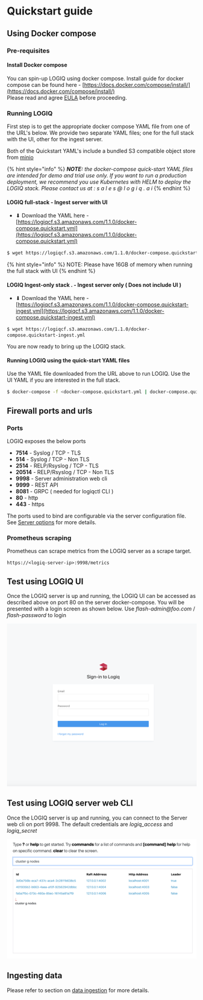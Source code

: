 # Quickstart guide

## Using Docker compose

### Pre-requisites

#### Install Docker compose

You can spin-up LOGIQ using docker compose. Install guide for docker compose can be found here - [https://docs.docker.com/compose/install/](https://docs.docker.com/compose/install/)  
Please read and agree [EULA](https://docs.logiq.ai/eula/eula) before proceeding. 

### Running LOGIQ

First step is to get the appropriate docker compose YAML file from one of the URL's below. We provide two separate YAML files; one for the full stack with the UI, other for the ingest server.

Both of the Quickstart YAML's include a bundled S3 compatible object store from [minio](https://min.io)

{% hint style="info" %}
_**NOTE:** the docker-compose quick-start YAML files are intended for demo and trial use only. If you want to run a production deployment, we recommend you use Kubernetes with HELM to deploy the LOGIQ stack. Please contact us at : s a l e s @ l o g i q . a i_
{% endhint %}

#### LOGIQ full-stack - Ingest server with UI

* ⬇ Download the YAML here - [https://logiqcf.s3.amazonaws.com/1.1.0/docker-compose.quickstart.yml](https://logiqcf.s3.amazonaws.com/1.1.0/docker-compose.quickstart.yml)

```bash
$ wget https://logiqcf.s3.amazonaws.com/1.1.0/docker-compose.quickstart.yml
```

{% hint style="info" %}
NOTE: Please have 16GB of memory when running the full stack with UI
{% endhint %}

#### LOGIQ Ingest-only stack . - Ingest server only \( Does not include UI \)

* ⬇ Download the YAML here - [https://logiqcf.s3.amazonaws.com/1.1.0/docker-compose.quickstart-ingest.yml](https://logiqcf.s3.amazonaws.com/1.1.0/docker-compose.quickstart-ingest.yml)

```text
$ wget https://logiqcf.s3.amazonaws.com/1.1.0/docker-compose.quickstart-ingest.yml
```

You are now ready to bring up the LOGIQ stack. 

#### Running LOGIQ using the quick-start YAML files

Use the YAML file downloaded from the URL above to run LOGIQ. Use the UI YAML if you are interested in the full stack.

```bash
$ docker-compose -f <docker-compose.quickstart.yml | docker-compose.quickstart-ingest.yml> up -d
```

## Firewall ports and urls

### Ports

LOGIQ exposes the below ports

* **7514** - Syslog / TCP - TLS
* **514** - Syslog / TCP - Non TLS
* **2514** - RELP/Rsyslog / TCP - TLS
* **20514** - RELP/Rsyslog / TCP - Non TLS
* **9998** - Server administration web cli
* **9999** - REST API
* **8081** - GRPC \( needed for logiqctl CLI \)
* **80** - http
* **443** - https

The ports used to bind are configurable via the server configuration file. See [Server options](../logiq-server-configuration/server-options.md) for more details.

### Prometheus scraping

Prometheus can scrape metrics from the LOGIQ server as a scrape target.

```text
https://<logiq-server-ip>:9998/metrics
```

## Test using LOGIQ UI

Once the LOGIQ server is up and running, the LOGIQ UI can be accessed as described above on port 80 on the server docker-compose. You will be presented with a login screen as shown below. Use _flash-admin@foo.com_ / _flash-password_ to login

![](../.gitbook/assets/screen-shot-2020-01-19-at-2.14.21-pm.png)

## Test using LOGIQ server web CLI

Once the LOGIQ server is up and running, you can connect to the Server web cli on port 9998. The default credentials are _logiq\_access_ and _logiq\_secret_

![](../.gitbook/assets/screen-shot-2019-12-12-at-4.13.33-pm.png)

## Ingesting data

Please refer to section on [data ingestion](agentless.md) for more details.

